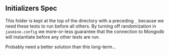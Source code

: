 ## Initializers Spec
This folder is kept at the top of the directory with a preceding `_` because we need these tests to run before all others.
By turning off randomization in `jasmine.config` we more-or-less guarantee that the connection to Mongodb will instantiate before
any other tests are run.

Probably need a better solution than this long-term...